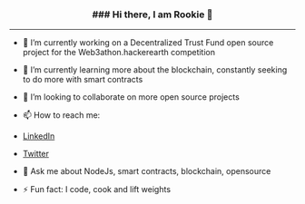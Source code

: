 <h3 align="center">  ### Hi there, I am Rookie 👋 </h3>
<hr>

- 🔭 I’m currently working on a Decentralized Trust Fund open source project for the Web3athon.hackerearth competition

- 🌱 I’m currently learning more about the blockchain, constantly seeking to do more with smart contracts

- 👯 I’m looking to collaborate on more open source projects 

- 📫 How to reach me: 
- <a href="https://www.linkedin.com/in/tarvey-avwunufe-008126233/">LinkedIn</a>
- <a href="https://twitter.com/Dominoking11">Twitter</a>

- 💬 Ask me about NodeJs, smart contracts, blockchain, opensource

- ⚡ Fun fact: I code, cook and lift weights

<!--
**avwunufe/avwunufe** is a ✨ _special_ ✨ repository because its `README.md` (this file) appears on your GitHub profile.

Here are some ideas to get you started:

 

-
-->
